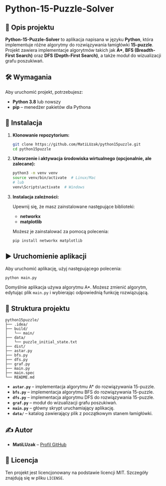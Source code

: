 # Python-15-Puzzle-Solver

## 📌 Opis projektu

**Python-15-Puzzle-Solver** to aplikacja napisana w języku **Python**, która implementuje różne algorytmy do rozwiązywania łamigłówki **15-puzzle**. Projekt zawiera implementacje algorytmów takich jak **A\***, **BFS (Breadth-First Search)** oraz **DFS (Depth-First Search)**, a także moduł do wizualizacji grafu poszukiwań.

## 🛠 Wymagania

Aby uruchomić projekt, potrzebujesz:

- **Python 3.8** lub nowszy
- **pip** – menedżer pakietów dla Pythona

## 🚀 Instalacja

1. **Klonowanie repozytorium:**

   ```bash
   git clone https://github.com/MatiLUzak/python15puzzle.git
   cd python15puzzle
   ```

2. **Utworzenie i aktywacja środowiska wirtualnego (opcjonalnie, ale zalecane):**

   ```bash
   python3 -m venv venv
   source venv/bin/activate  # Linux/Mac
   # lub
   venv\Scripts\activate  # Windows
   ```

3. **Instalacja zależności:**

   Upewnij się, że masz zainstalowane następujące biblioteki:

   - **networkx**
   - **matplotlib**

   Możesz je zainstalować za pomocą polecenia:

   ```bash
   pip install networkx matplotlib
   ```

## ▶️ Uruchomienie aplikacji

Aby uruchomić aplikację, użyj następującego polecenia:

```bash
python main.py
```

Domyślnie aplikacja używa algorytmu A\*. Możesz zmienić algorytm, edytując plik `main.py` i wybierając odpowiednią funkcję rozwiązującą.

## 📂 Struktura projektu

```
python15puzzle/
├── .idea/
├── build/
│   └── main/
├── data/
│   └── puzzle_initial_state.txt
├── dist/
├── astar.py
├── bfs.py
├── dfs.py
├── graf.py
├── main.py
├── main.spec
└── README.md
```

- **`astar.py`** – implementacja algorytmu A\* do rozwiązywania 15-puzzle.
- **`bfs.py`** – implementacja algorytmu BFS do rozwiązywania 15-puzzle.
- **`dfs.py`** – implementacja algorytmu DFS do rozwiązywania 15-puzzle.
- **`graf.py`** – moduł do wizualizacji grafu poszukiwań.
- **`main.py`** – główny skrypt uruchamiający aplikację.
- **`data/`** – katalog zawierający plik z początkowym stanem łamigłówki.

## ✍️ Autor

- **MatiLUzak** – [Profil GitHub](https://github.com/MatiLUzak)

## 📜 Licencja

Ten projekt jest licencjonowany na podstawie licencji MIT. Szczegóły znajdują się w pliku `LICENSE`.
